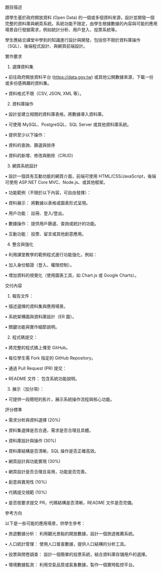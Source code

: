 題目描述

請學生基於政府開放資料 (Open Data) 的一個或多個資料來源，設計並開發一個完整的資料庫與網頁系統。系統功能不限定，由學生根據數據的內容與可能的應用場景自行發掘需求，例如統計分析、用戶登入、投票系統等。

學生應結合課堂中學到的知識進行設計與開發，包括但不限於資料庫操作（SQL）、後端程式設計、與網頁前端設計。

實作要求

1. 選擇資料集

• 前往政府開放資料平台 (https://data.gov.tw) 或其他公開數據來源，下載一份或多份感興趣的資料集。

• 資料格式不限（CSV, JSON, XML 等）。

2. 資料庫操作

• 設計並建立相關的資料庫表格，將數據導入資料庫。

• 可使用 MySQL、PostgreSQL、SQL Server 或其他資料庫系統。

• 提供至少以下操作：

• 資料的查詢、篩選與排序

• 資料的新增、修改與刪除（CRUD）

3. 網頁系統設計

• 設計一個具有互動功能的網頁介面，前端可使用 HTML/CSS/JavaScript，後端可使用 ASP.NET Core MVC、Node.js、或其他框架。

• 功能範例（不限於以下內容，可自由發揮）：

• 資料展示： 將數據以表格或圖表形式呈現。

• 用戶功能： 註冊、登入/登出。

• 數據操作： 提供用戶篩選、查詢或統計的功能。

• 互動功能： 投票、留言或其他創意應用。

4. 整合與強化

• 利用課堂教學的範例程式進行功能強化，例如：

• 加入身份驗證（登入、權限控制）。

• 增加資料的視覺化（使用圖表工具，如 Chart.js 或 Google Charts）。



交付內容

1. 報告文件：

• 描述選擇的資料集與應用場景。

• 系統架構圖與資料庫設計（ER 圖）。

• 關鍵功能與實作細節說明。

2. 程式碼提交：

• 將完整的程式碼上傳至 GitHub。

• 每位學生需 Fork 指定的 GitHub Repository。

• 通過 Pull Request (PR) 提交：

• README 文件： 包含系統功能說明。

3. 展示（加分項）：

• 可提供一段簡短的影片，展示系統操作流程與核心功能。



評分標準

• 需求分析與資料選擇 (20%)

• 資料集選擇是否合適，需求是否合理且具體。

• 資料庫設計與操作 (30%)

• 資料庫結構是否清晰，SQL 操作是否正確高效。

• 網頁設計與功能實現 (30%)

• 網頁設計是否合理且易用，功能是否完善。

• 創意與實用性 (10%)

• 代碼提交規範 (10%)

• 是否按要求提交 PR，代碼結構是否清晰，README 文件是否完備。



參考方向



以下是一些可能的應用場景，供學生參考：

• 旅遊數據分析： 利用觀光景點的開放數據，設計一個旅遊推薦系統。

• 人口統計管理： 使用人口普查數據，提供人口結構的分析工具。

• 投票與問卷調查： 設計一個簡單的投票系統，結合資料庫存儲用戶的選擇。

• 環境數據監測： 利用空氣品質或氣象數據，製作一個實時監控平台。